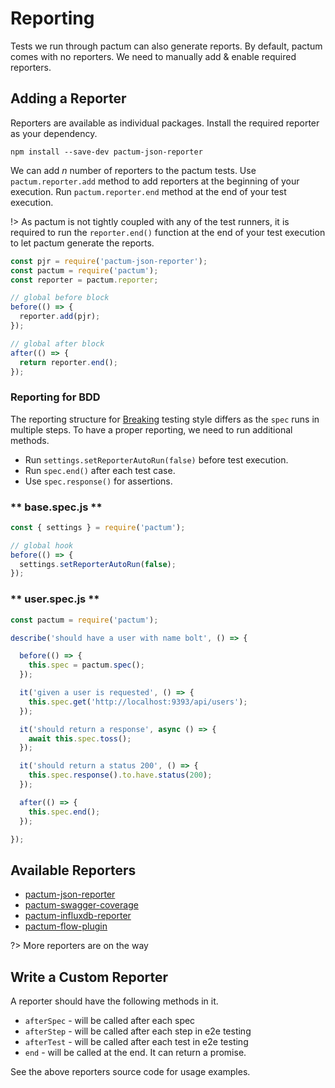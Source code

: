 # Reporting

Tests we run through pactum can also generate reports. By default, pactum comes with no reporters. We need to manually add & enable required reporters.

## Adding a Reporter

Reporters are available as individual packages. Install the required reporter as your dependency.

```shell
npm install --save-dev pactum-json-reporter
```

We can add *n* number of reporters to the pactum tests. Use `pactum.reporter.add` method to add reporters at the beginning of your execution. Run `pactum.reporter.end` method at the end of your test execution.

!> As pactum is not tightly coupled with any of the test runners, it is required to run the `reporter.end()` function at the end of your test execution to let pactum generate the reports.

```js
const pjr = require('pactum-json-reporter');
const pactum = require('pactum');
const reporter = pactum.reporter;

// global before block
before(() => {
  reporter.add(pjr);
});

// global after block
after(() => {
  return reporter.end();
});
```

### Reporting for BDD

The reporting structure for [Breaking](api-testing?id=testing-style) testing style differs as the `spec` runs in multiple steps. To have a proper reporting, we need to run additional methods.

- Run `settings.setReporterAutoRun(false)` before test execution.
- Run `spec.end()` after each test case.
- Use `spec.response()` for assertions.

<!-- tabs:start -->

### ** base.spec.js **

```js
const { settings } = require('pactum');

// global hook
before(() => {
  settings.setReporterAutoRun(false);
});
```

### ** user.spec.js **

```js
const pactum = require('pactum');

describe('should have a user with name bolt', () => {

  before(() => {
    this.spec = pactum.spec();
  });

  it('given a user is requested', () => {
    this.spec.get('http://localhost:9393/api/users');
  });

  it('should return a response', async () => {
    await this.spec.toss();
  });

  it('should return a status 200', () => {
    this.spec.response().to.have.status(200);
  });

  after(() => {
    this.spec.end();
  });

});
```

<!-- tabs:end -->



## Available Reporters

* [pactum-json-reporter](https://www.npmjs.com/package/pactum-json-reporter)
* [pactum-swagger-coverage](https://www.npmjs.com/package/pactum-swagger-coverage)
* [pactum-influxdb-reporter](https://www.npmjs.com/package/pactum-influxdb-reporter)
* [pactum-flow-plugin](https://www.npmjs.com/package/pactum-flow-plugin)

?> More reporters are on the way

## Write a Custom Reporter

A reporter should have the following methods in it.

* `afterSpec` - will be called after each spec
* `afterStep` - will be called after each step in e2e testing
* `afterTest` - will be called after each test in e2e testing
* `end` - will be called at the end. It can return a promise.

See the above reporters source code for usage examples.